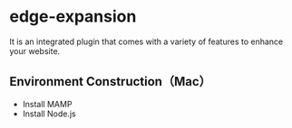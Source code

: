 # edge-expansion

It is an integrated plugin that comes with a variety of features to enhance your website.

## Environment Construction（Mac）
- Install MAMP
- Install Node.js